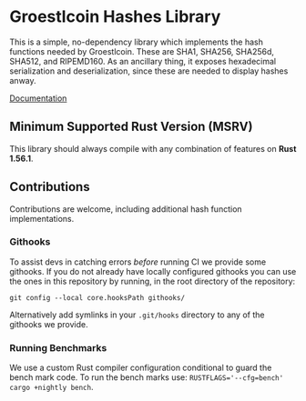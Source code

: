 # Groestlcoin Hashes Library

This is a simple, no-dependency library which implements the hash functions
needed by Groestlcoin. These are SHA1, SHA256, SHA256d, SHA512, and RIPEMD160. As an
ancillary thing, it exposes hexadecimal serialization and deserialization,
since these are needed to display hashes anway.

[Documentation](https://docs.rs/groestlcoin_hashes/)

## Minimum Supported Rust Version (MSRV)

This library should always compile with any combination of features on **Rust 1.56.1**.

## Contributions

Contributions are welcome, including additional hash function implementations.

### Githooks

To assist devs in catching errors _before_ running CI we provide some githooks. If you do not
already have locally configured githooks you can use the ones in this repository by running, in the
root directory of the repository:
```
git config --local core.hooksPath githooks/
```

Alternatively add symlinks in your `.git/hooks` directory to any of the githooks we provide.

### Running Benchmarks

We use a custom Rust compiler configuration conditional to guard the bench mark code. To run the
bench marks use: `RUSTFLAGS='--cfg=bench' cargo +nightly bench`.
